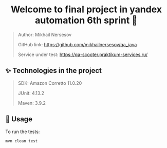 <h1 align="center">Welcome to final project in yandex automation 6th sprint 👋</h1>

> Author: Mikhail Nersesov
>
> GitHub link: https://github.com/mikhailnersesov/qa_java
>
> Service under test: https://qa-scooter.praktikum-services.ru/

## ✨ Technologies in the project

> SDK: Amazon Corretto 11.0.20
>
> JUnit: 4.13.2
>
> Maven: 3.9.2

## 🚀 Usage

To run the tests:

```sh
mvn clean test
```


